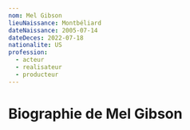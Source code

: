 ```yaml
---
nom: Mel Gibson
lieuNaissance: Montbéliard
dateNaissance: 2005-07-14
dateDeces: 2022-07-18
nationalite: US
profession:
  - acteur
  - realisateur
  - producteur
---
```


# Biographie de Mel Gibson
